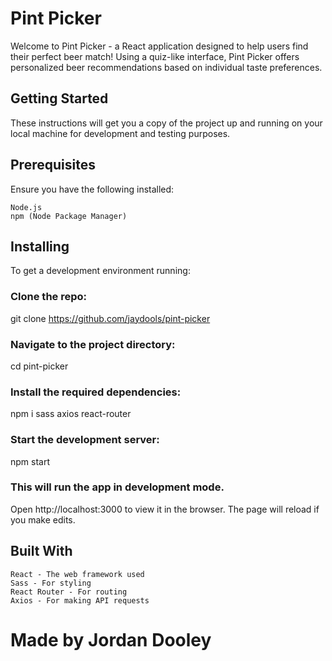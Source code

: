 # Pint Picker

Welcome to Pint Picker - a React application designed to help users find their perfect beer match! Using a quiz-like interface, Pint Picker offers personalized beer recommendations based on individual taste preferences.

## Getting Started

These instructions will get you a copy of the project up and running on your local machine for development and testing purposes.

## Prerequisites

Ensure you have the following installed:

    Node.js
    npm (Node Package Manager)

## Installing

To get a development environment running:

### Clone the repo:

git clone https://github.com/jaydools/pint-picker

### Navigate to the project directory:

cd pint-picker

### Install the required dependencies:

npm i sass axios react-router

### Start the development server:

npm start

### This will run the app in development mode.

Open http://localhost:3000 to view it in the browser. The page will reload if you make edits.

## Built With

    React - The web framework used
    Sass - For styling
    React Router - For routing
    Axios - For making API requests

# Made by Jordan Dooley
